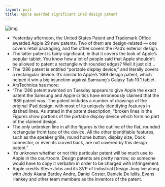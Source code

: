 ```yaml
---
layout: post
title: Apple awarded significant iPad design patent
---
```

![img](http://media.idownloadblog.com/wp-content/uploads/2012/11/ipad-patent-drawing-e1354192452904.png)
* Yesterday afternoon, the United States Patent and Trademark Office awarded Apple 29 new patents. Two of them are design-related — one covers retail packaging, and the other covers the iPad’s exterior design.
* The latter patent is fairly significant, in that it covers the look of Apple’s popular tablet. You know how a lot of people said that Apple shouldn’t be allowed to patent a rectangle with rounded edges? Well it just did…
* The ‘286 patent is entitled “portable display device,” and literally covers a rectangular device. It’s similar to Apple’s ‘889 design patent, which helped it win a big injunction against Samsung’s Galaxy Tab 10.1 tablet.
* ArsTechnica has more:
* “The ‘286 patent awarded on Tuesday appears to give Apple the exact patent the Samsung and Apple critics have erroneously claimed that the ‘889 patent was. The patent includes a number of drawings of the original iPad design, with most of its uniquely identifying features in dashed lines. As stated in the patent description, “broken lines in the Figures show portions of the portable display device which form no part of the claimed design.
* The only unbroken line in all the figures is the outline of the flat, rounded rectangular front face of the device. All the other identifiable features, such as the speaker grille, round home button, display size, Dock connector, or even its curved back, are not covered by this design patent.”
* It’s unknown whether or not this particular patent will be much use to Apple in the courtroom. Design patents are pretty narrow, so someone would have to copy it verbatim in order to be charged with infringement.
* Apple credits Steve Jobs and its SVP of Industrial Design Jony Ive along with Jody Akana Bartley Andre, Daniel Coster, Daniele De Iuliis, Evans Hankey and other team members as the inventors of the patent.


